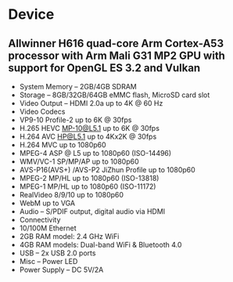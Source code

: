 # Device
## Allwinner H616 quad-core Arm Cortex-A53 processor with Arm Mali G31 MP2 GPU with support for OpenGL ES 3.2 and Vulkan
- System Memory – 2GB/4GB SDRAM
- Storage – 8GB/32GB/64GB eMMC flash, MicroSD card slot
- Video Output – HDMI 2.0a up to 4K @ 60 Hz
- Video Codecs
- VP9-10 Profile-2 up to 6K @ 30fps
- H.265 HEVC MP-10@L5.1 up to 6K @ 30fps
- H.264 AVC HP@L5.1 up to 4Kx2K @ 30fps
- H.264 MVC up to 1080p60
- MPEG-4 ASP @ L5 up to 1080p60 (ISO-14496)
- WMV/VC-1 SP/MP/AP up to 1080p60
- AVS-P16(AVS+) /AVS-P2 JiZhun Profile up to 1080p60
- MPEG-2 MP/HL up to 1080p60 (ISO-13818)
- MPEG-1 MP/HL up to 1080p60 (ISO-11172)
- RealVideo 8/9/10 up to 1080p60
- WebM up to VGA
- Audio – S/PDIF output, digital audio via HDMI
- Connectivity
- 10/100M Ethernet
- 2GB RAM model: 2.4 GHz WiFi
- 4GB RAM models: Dual-band WiFi & Bluetooth 4.0
- USB – 2x USB 2.0 ports
- Misc – Power LED
- Power Supply – DC 5V/2A
